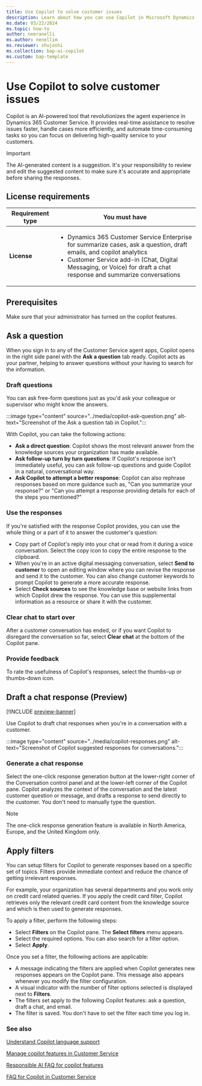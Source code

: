 ```yaml
---
title: Use Copilot to solve customer issues
description: Learn about how you can use Copilot in Microsoft Dynamics 365 to enhance your productivity when you work on customer service requests.
ms.date: 03/22/2024
ms.topic: how-to
author: neeranelli
ms.author: nenellim
ms.reviewer: shujoshi
ms.collection: bap-ai-copilot
ms.custom: bap-template
---
```


# Use Copilot to solve customer issues


Copilot is an AI-powered tool that revolutionizes the agent experience in Dynamics 365 Customer Service. It provides real-time assistance to resolve issues faster, handle cases more efficiently, and automate time-consuming tasks so you can focus on delivering high-quality service to your customers.

> [!IMPORTANT]
> The AI-generated content is a suggestion. It's your responsibility to review and edit the suggested content to make sure it's accurate and appropriate before sharing the responses.

## License requirements

| Requirement type | You must have |  
|-----------------------|---------|
| **License** | <ul><li>Dynamics 365 Customer Service Enterprise for summarize cases, ask a question, draft emails, and copilot analytics</li><li>Customer Service add-in (Chat, Digital Messaging, or Voice) for draft a chat response and summarize conversations</li></ul> |

## Prerequisites

Make sure that your administrator has turned on the copilot features.


## Ask a question 

When you sign in to any of the Customer Service agent apps, Copilot opens in the right side panel with the **Ask a question** tab ready. Copilot acts as your partner, helping to answer questions without your having to search for the information.

### Draft questions

You can ask free-form questions just as you'd ask your colleague or supervisor who might know the answers.

:::image type="content" source="../media/copilot-ask-question.png" alt-text="Screenshot of the Ask a question tab in Copilot.":::

With Copilot, you can take the following actions:

- **Ask a direct question**: Copilot shows the most relevant answer from the knowledge sources your organization has made available.
- **Ask follow-up turn by turn questions**: If Copilot's response isn't immediately useful, you can ask follow-up questions and guide Copilot in a natural, conversational way.
- **Ask Copilot to attempt a better response**: Copilot can also rephrase responses based on more guidance such as, "Can you summarize your response?" or "Can you attempt a response providing details for each of the steps you mentioned?"

### Use the responses

If you're satisfied with the response Copilot provides, you can use the whole thing or a part of it to answer the customer's question:

- Copy part of Copilot's reply into your chat or read from it during a voice conversation. Select the copy icon to copy the entire response to the clipboard.  
- When you're in an active digital messaging conversation, select **Send to customer** to open an editing window where you can revise the response and send it to the customer. You can also change customer keywords to prompt Copilot to generate a more accurate response.
- Select **Check sources** to see the knowledge base or website links from which Copilot drew the response. You can use this supplemental information as a resource or share it with the customer.

### Clear chat to start over

After a customer conversation has ended, or if you want Copilot to disregard the conversation so far, select **Clear chat** at the bottom of the Copilot pane.

### Provide feedback

To rate the usefulness of Copilot's responses, select the thumbs-up or thumbs-down icon.

## Draft a chat response (Preview)

[!INCLUDE [preview-banner](../../../shared-content/shared/preview-includes/preview-note.md)]

Use Copilot to draft chat responses when you're in a conversation with a customer.

:::image type="content" source="../media/copilot-responses.png" alt-text="Screenshot of Copilot suggested responses for conversations.":::

### Generate a chat response

Select the one-click response generation button at the lower-right corner of the Conversation control panel and at the lower-left corner of the Copilot pane. Copilot analyzes the context of the conversation and the latest customer question or message, and drafts a response to send directly to the customer. You don't need to manually type the question.

> [!NOTE]
> The one-click response generation feature is available in North America, Europe, and the United Kingdom only.

## Apply filters

You can setup filters for Copilot to generate responses based on a specific set of topics. Filters provide immediate context and reduce the chance of getting irrelevant responses.

For example, your organization has several departments and you work only on credit card related queries. If you apply the credit card filter, Copilot retrieves only the relevant credit card content from the knowledge source and which is then used to generate responses. 

To apply a filter, perform the following steps:

- Select **Filters** on the Copilot pane. The **Select filters** menu appears.
- Select the required options. You can also search for a filter option.
- Select **Apply**.

Once you set a filter, the following actions are applicable:
- A message indicating the filters are applied when Copilot generates new responses appears on the Copilot pane. This message also appears whenever you modify the filter configuration.
- A visual indicator with the number of filter options selected is displayed next to **Filters**.
- The filters set apply to the following Copilot features: ask a question, draft a chat, and email.
- The filter is saved. You don't have to set the filter each time you log in. 

### See also

[Understand Copilot language support](copilot-language-support.md) 

[Manage copilot features in Customer Service](../administer/configure-copilot-features.md)  

[Responsible AI FAQ for copilot features](../implement/faq-responsible-ai-copilot.md)   

[FAQ for Copilot in Customer Service](../administer/faq-copilot-features.md) 

